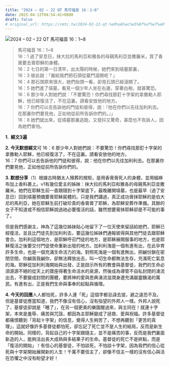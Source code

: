 ```yaml
---
title: "2024 – 02 – 22 QT 馬可福音 16：1~8"
date: 2025-04-12T04:54:41+0800
draft: false
# original_url: https://cmtc.tw/2024-02-22-qt-%e9%a6%ac%e5%8f%af%e7%a6%8f%e9%9f%b3-16%ef%bc%9a18
---
```


![2024 – 02 – 22 QT 馬可福音 16：1~8](/images/qt.jpg  "2024 – 02 – 22 QT 馬可福音 16：1~8")

> 馬可福音 16：1~8  
> 16：1 過了安息日，抹大拉的馬利亞和雅各的母親馬利亞並撒羅米，買了香膏要去膏耶穌的身體。  
> 16：2 七日的第一日清早，出太陽的時候，她們來到墳墓那裏，  
> 16：3 彼此說：「誰給我們把石頭從墓門滾開呢？」  
> 16：4 那石頭原來很大，她們抬頭一看，卻見石頭已經滾開了。  
> 16：5 她們進了墳墓，看見一個少年人坐在右邊，穿著白袍，就甚驚恐。  
> 16：6 那少年人對她們說：「不要驚恐！你們尋找那釘十字架的拿撒勒人耶穌，他已經復活了，不在這裏。請看安放他的地方。  
> 16：7 你們可以去告訴他的門徒和彼得，說：『他在你們以先往加利利去。在那裏你們要見他，正如他從前所告訴你們的。』」  
> 16：8 她們就出來，從墳墓那裏逃跑，又發抖又驚奇，甚麼也不告訴人，因為她們害怕。

**1.  經文3遍**

**2. 今天默想經文**可 16：6 那少年人對她們說：不要驚恐！你們尋找那釘十字架的拿撒勒人耶穌，他已經復活了，不在這裏。請看安放他的地方。  
16：7 你們可以去告訴他的門徒和彼得，說：他在你們以先往加利利去。在那裏你們要見他，正如他從前所告訴你們的。

**3. 默想分享**（1）根據古時猶太人殯葬的規矩，是用香膏膏死人的身體，並用細麻布加上香料裹上。v1有幾位愛主的姊妹：抹大拉的馬利亞和雅各的母親馬利亞並撒羅米。她們在耶穌生前一直跟隨到十字架底下，最晚離開墳墓，也是最早（過了安息日）回到墳墓預備要膏耶穌屍體的。只是我們講過，真正成功膏抹耶穌的是伯大尼的馬利亞，她在耶穌生前打破珍貴的香膏膏了耶穌，為耶穌安葬作準備。其餘的女子不知道或不相信耶穌說過祂必要復活的話，雖然想要膏抹耶穌卻是不可能的事了。

但是我們感謝主，神為了這幾位姊妹貼心地留下了一位天使來留話給她們，耶穌已經復活，並且比門徒先到加利利去，要這幾位姊妹們通報彼得與其他門徒去跟耶穌會合。加利利這個地方，是耶穌呼召門徒的地方，是耶穌展開服事的地方，也是耶穌復活之後要交付門徒使命重新出發的地方。加利利海是一個有進有出，在此孕育許多生命，也是一個充滿生命活力的海。對照死海是一個有進無出，把鹹份鎖在密閉空間，你鹹我我鹹你，卻無法釋放出去，叫一切生命都無法生存，充滿死亡氣息的海。耶穌從加利利海開始與出發，正是啟示所有的教會與基督徒，我們的生命必須源源不絕的從天上的寶座得著生命活水的泉源，然後成為導管不自私封閉的湧流出去，不要變成封閉的團體，要將神的愛與恩典湧流滋潤身邊充滿屬靈饑渴的萬民。有進有出，正是我們生命與事奉的起點與循環。

**4. 今天的回應**人人都怕死，許多人連「死」這個字都忌諱去提，避之違恐不及。但是基督徒應當知道，我們不像沒有信心，沒有指望的外邦人一樣。外邦人說死了，基督徒卻說是「睡了」，在另一個更美的樂園醒過來，與主同在！就連十字架，本來是羞辱、痛苦與咒詛，都因為主耶穌變成了拯救、愛與祝福。許多基督徒都痛恨聽到「背起十字架」的信息，覺得人生夠苦了，不想再聽到「更苦的真理」，這就好像許多基督徒都怕死，卻忘記了死亡並不是人生的結局，反而是新生命的開始。同樣的，背起自己的十字架跟隨主，並不是痛苦的事，反而是我們裏面新造的人，能夠活出長大成熟與多結果子的生命。基督徒的死亡不是終點，而是「復活的開始」！有信心的基督徒，不怕談死，不怕談十字架，因為我們的信心從死與十字架開始展開新的人生！千萬不要信主了，卻像不信主一樣的沒有信心與活在恐懼之中沒有盼望才好！